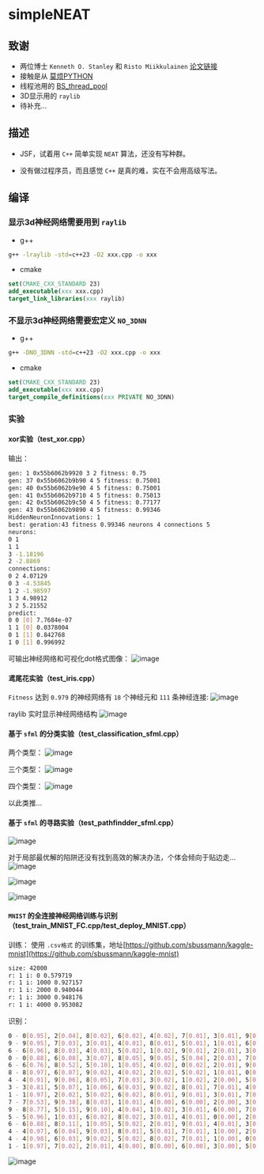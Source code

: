 # simpleNEAT

## 致谢

* 两位博士 `Kenneth O. Stanley` 和 `Risto Miikkulainen` [论文链接](https://nn.cs.utexas.edu/downloads/papers/stanley.ec02.pdf)
* 接触是从 [莫烦PYTHON](https://mofanpy.com/)
* 线程池用的 [BS_thread_pool](https://github.com/bshoshany/thread-pool/blob/master/BS_thread_pool.hpp)
* 3D显示用的 `raylib`
* 待补充...

## 描述

* JSF，试着用 `C++` 简单实现 `NEAT` 算法，还没有写种群。

* 没有做过程序员，而且感觉 `C++` 是真的难，实在不会用高级写法。

## 编译

### 显示3d神经网络需要用到 `raylib`

* g++

```bash
g++ -lraylib -std=c++23 -O2 xxx.cpp -o xxx
```

* cmake

```cmake
set(CMAKE_CXX_STANDARD 23)
add_executable(xxx xxx.cpp)
target_link_libraries(xxx raylib)
```

### 不显示3d神经网络需要宏定义 `NO_3DNN`

* g++

```bash
g++ -DNO_3DNN -std=c++23 -O2 xxx.cpp -o xxx
```

* cmake

```cmake
set(CMAKE_CXX_STANDARD 23)
add_executable(xxx xxx.cpp)
target_compile_definitions(xxx PRIVATE NO_3DNN)
```

### 实验

#### xor实验（test_xor.cpp）

输出：
```bash
gen: 1 0x55b6062b9920 3 2 fitness: 0.75
gen: 37 0x55b6062b9b90 4 5 fitness: 0.75001
gen: 40 0x55b6062b9e90 4 5 fitness: 0.75001
gen: 41 0x55b6062b9710 4 5 fitness: 0.75013
gen: 42 0x55b6062b9c50 4 5 fitness: 0.77177
gen: 43 0x55b6062b9890 4 5 fitness: 0.99346
HiddenNeuronInnovations: 1
best: geration:43 fitness 0.99346 neurons 4 connections 5
neurons:
0 1
1 1
3 -1.18196
2 -2.8869
connections:
0 2 4.07129
0 3 -4.53845
1 2 -1.98597
1 3 4.98912
3 2 5.21552
predict:
0 0 [0] 7.7684e-07
1 1 [0] 0.0378004
0 1 [1] 0.842768
1 0 [1] 0.996992
```

可输出神经网络和可视化dot格式图像：
![image](img/00.png)

#### 鸢尾花实验（test_iris.cpp）

`Fitness` 达到 `0.979` 的神经网络有 `18` 个神经元和 `111` 条神经连接:
![image](img/01.png)

raylib 实时显示神经网络结构
![image](img/02.png)

#### 基于 `sfml` 的分类实验（test_classification_sfml.cpp）

两个类型：
![image](img/03.png)

三个类型：
![image](img/04.png)

四个类型：
![image](img/05.png)

以此类推...

#### 基于 `sfml` 的寻路实验（test_pathfindder_sfml.cpp）

![image](img/06.png)

对于局部最优解的陷阱还没有找到高效的解决办法，个体会倾向于贴边走...
![image](img/07.png)

![image](img/08.png)

![image](img/09.png)

#### `MNIST` 的全连接神经网络训练与识别（test_train_MNIST_FC.cpp/test_deploy_MNIST.cpp）

训练：
使用 `.csv格式` 的训练集，地址[https://github.com/sbussmann/kaggle-mnist](https://github.com/sbussmann/kaggle-mnist)

```bash
size: 42000
r: 1 i: 0 0.579719
r: 1 i: 1000 0.927157
r: 1 i: 2000 0.940044
r: 1 i: 3000 0.948176
r: 1 i: 4000 0.953082
```

识别：

```bash
0 - 0[0.95], 2[0.04], 8[0.02], 6[0.02], 4[0.02], 7[0.01], 3[0.01], 9[0.01], 5[0.01], 1[0.00], 
9 - 9[0.95], 7[0.03], 3[0.01], 4[0.01], 8[0.01], 5[0.01], 1[0.01], 6[0.00], 2[0.00], 0[0.00], 
6 - 6[0.96], 8[0.03], 4[0.03], 5[0.02], 1[0.02], 9[0.01], 2[0.01], 3[0.00], 0[0.00], 7[0.00], 
0 - 0[0.88], 6[0.08], 3[0.07], 8[0.05], 9[0.05], 5[0.04], 2[0.03], 7[0.01], 4[0.00], 1[0.00], 
6 - 6[0.76], 8[0.52], 5[0.10], 1[0.05], 4[0.02], 0[0.02], 2[0.01], 9[0.00], 3[0.00], 7[0.00], 
8 - 8[0.97], 6[0.07], 9[0.02], 4[0.02], 2[0.02], 5[0.02], 1[0.01], 0[0.01], 3[0.01], 7[0.00], 
4 - 4[0.91], 9[0.06], 8[0.05], 7[0.03], 3[0.02], 1[0.02], 2[0.00], 5[0.00], 6[0.00], 0[0.00], 
3 - 3[0.81], 5[0.07], 1[0.06], 6[0.03], 9[0.02], 8[0.01], 7[0.01], 4[0.00], 2[0.00], 0[0.00], 
1 - 1[0.97], 2[0.02], 5[0.02], 6[0.02], 8[0.01], 9[0.01], 3[0.01], 7[0.01], 4[0.00], 0[0.00], 
7 - 7[0.53], 9[0.38], 8[0.03], 1[0.01], 4[0.00], 6[0.00], 2[0.00], 3[0.00], 5[0.00], 0[0.00], 
9 - 8[0.77], 5[0.15], 9[0.10], 4[0.04], 1[0.02], 3[0.01], 6[0.00], 7[0.00], 2[0.00], 0[0.00], 
5 - 5[0.96], 1[0.03], 6[0.02], 8[0.02], 3[0.01], 4[0.01], 0[0.00], 2[0.00], 7[0.00], 9[0.00], 
6 - 6[0.88], 8[0.11], 1[0.05], 5[0.02], 2[0.01], 9[0.01], 4[0.01], 3[0.00], 0[0.00], 7[0.00], 
4 - 4[0.97], 6[0.04], 9[0.03], 8[0.01], 5[0.01], 7[0.01], 1[0.00], 2[0.00], 0[0.00], 3[0.00], 
4 - 4[0.98], 6[0.03], 9[0.02], 5[0.02], 8[0.02], 7[0.01], 1[0.00], 0[0.00], 2[0.00], 3[0.00], 
1 - 1[0.97], 7[0.02], 2[0.01], 4[0.00], 8[0.00], 6[0.00], 3[0.00], 5[0.00], 9[0.00], 0[0.00],
```

![image](img/10.png)
